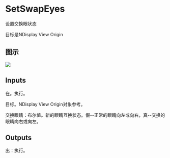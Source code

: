 # SetSwapEyes

设置交换眼状态

目标是NDisplay View Origin

## 图示

![]($-20221218-21050052.png)

## Inputs

在。执行。

目标。NDisplay View Origin对象参考。

交换眼睛：布尔值。新的眼睛互换状态。假--正常的眼睛向左或向右，真--交换的眼睛向右或向左。  

## Outputs

出：执行。

